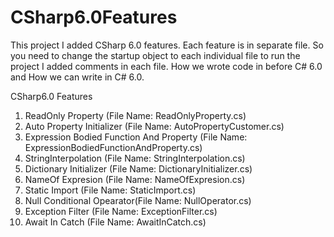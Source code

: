 # CSharp6.0Features

This project I added CSharp 6.0 features.
Each feature is in separate file. So you need to change the startup object to each individual file to run the project
I added comments in each file. How we wrote code in before C# 6.0 and How we can write in C# 6.0.

CSharp6.0 Features
1. ReadOnly Property (File Name: ReadOnlyProperty.cs)
2. Auto Property Initializer (File Name: AutoPropertyCustomer.cs)
3. Expression Bodied Function And Property (File Name: ExpressionBodiedFunctionAndProperty.cs)
4. StringInterpolation (File Name: StringInterpolation.cs)
5. Dictionary Initializer (File Name: DictionaryInitializer.cs)
6. NameOf Expresion (File Name: NameOfExpresion.cs)
7. Static Import (File Name: StaticImport.cs)
8. Null Conditional Opearator(File Name: NullOperator.cs)
9. Exception Filter (File Name: ExceptionFilter.cs)
10. Await In Catch (File Name: AwaitInCatch.cs)
